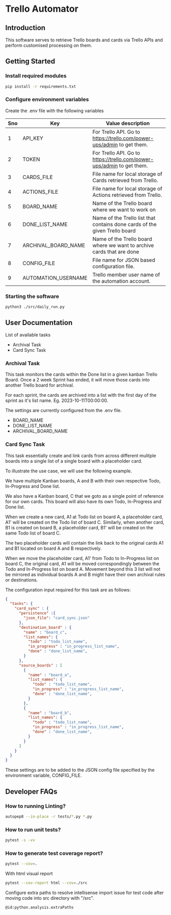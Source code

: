 # Trello Automator


## Introduction

This software serves to retrieve Trello boards and cards via Trello APIs and perform customised processing on them.

## Getting Started

### Install required modules

```bash
pip install -r requirements.txt
```

### Configure environment variables

Create the .env file with the following variables

|Sno|Key|Value description|
|---|---|---|
|1|API_KEY|For Trello API. Go to https://trello.com/power-ups/admin to get them.|
|2|TOKEN|For Trello API. Go to https://trello.com/power-ups/admin to get them.|
|3|CARDS_FILE|File name for local storage of Cards retrieved from Trello.|
|4|ACTIONS_FILE|File name for local storage of Actions retrieved from Trello.|
|5|BOARD_NAME|Name of the Trello board where we want to work on|
|6|DONE_LIST_NAME|Name of the Trello list that contains done cards of the given Trello board|
|7|ARCHIVAL_BOARD_NAME|Name of the Trello board where we want to archive cards that are done|
|8|CONFIG_FILE|File name for JSON based configuration file.|
|9|AUTOMATION_USERNAME|Trello member user name of the automation account.|


### Starting the software

```
python3 ./src/daily_run.py
```

## User Documentation

List of available tasks
- Archival Task
- Card Sync Task

### Archival Task

This task monitors the cards within the Done list in a given kanban Trello Board.
Once a 2 week Sprint has ended, it will move those cards into another Trello board for archival.

For each sprint, the cards are archived into a list with the first day of the sprint as it's list name. Eg. 2023-10-11T00:00:00.

The settings are currently configured from the .env file.

 - BOARD_NAME
 - DONE_LIST_NAME
 - ARCHIVAL_BOARD_NAME

### Card Sync Task

This task essentially create and link cards from across different mulitple boards into a single list of a single board with a placeholder card.

To illustrate the use case, we will use the following example.

We have multiple Kanban boards, A and B with their own respective Todo, In-Progress and Done list.

We also have a Kanban board, C that we goto as a single point of reference for our own cards. This board will also have its own Todo, In-Progress and Done list.

When we create a new card, A1 at Todo list on board A, a placeholder card, A1' will be created on the Todo list of board C.
Similarly, when another card, B1 is created on board B, a placeholder card, B1' will be created on the same Todo list of board C.

The two placeholder cards will contain the link back to the original cards A1 and B1 located on board A and B respectively.

When we move the placeholder card, A1' from Todo to In-Progress list on board C, the original card, A1 will be moved correspondingly between the Todo and In-Progress list on board A. Movement beyond this 3 list will not be mirrored as individual boards A and B might have their own archival rules or destinations.

The configuration input required for this task are as follows:

```JSON
{
  "tasks": {
    "card_sync" : {
      "persistence" :{
        "json_file": "card_sync.json"
      },
      "destination_board" : {
        "name" : "board_c",
        "list_names": {
          "todo" : "todo_list_name",
          "in_progress" : "in_progress_list_name",
          "done" : "done_list_name",
        }
      },
      "source_boards" : [
        {
          "name" : "board_a",
          "list_names": {
            "todo" : "todo_list_name",
            "in_progress" : "in_progress_list_name",
            "done" : "done_list_name",
          }
        },
        {
          "name" : "board_b",
          "list_names": {
            "todo" : "todo_list_name",
            "in_progress" : "in_progress_list_name",
            "done" : "done_list_name",
          }
        }
      ]
    }
  }
}
```

These settings are to be added to the JSON config file specified by the environment variable, CONFIG_FILE.

## Developer FAQs

### How to running Linting?

```bash
autopep8 --in-place -r tests/*.py *.py
```

### How to run unit tests?

```bash
pytest -s -vv
```

### How to generate test coverage report?

```bash
pytest --cov=.
```

With html visual report

```bash
pytest --cov-report html --cov=./src
```

Configure extra paths to resolve intellisense import issue for test code after moving code into src directory with "/src".

```
@id:python.analysis.extraPaths
```
